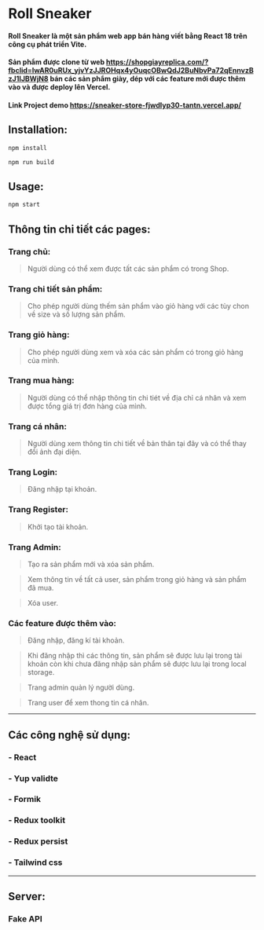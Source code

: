 
# Roll Sneaker

#### Roll Sneaker là một sản phẩm web app bán hàng viết bằng React 18 trên công cụ phát triển Vite.
#### Sản phẩm được clone từ web <https://shopgiayreplica.com/?fbclid=IwAR0uRUx_yjvYzJJROHqx4yOuqcOBwQdJ2BuNbvPa72qEnnvzBzJ1IJBWjN8> bán các sản phẩm giày, dép với các feature mới được thêm vào và được deploy lên Vercel.

#### Link Project demo  <https://sneaker-store-fjwdlyp30-tantn.vercel.app/>

## Installation:
```sh
npm install
```
```sh
npm run build
```

## Usage:
```sh
npm start
```
## Thông tin chi tiết các pages:
### Trang chủ: 
> Người dùng có thể xem được tất các sản phẩm có trong Shop.

### Trang chi tiết sản phẩm:
> Cho phép người dùng thếm sản phẩm vào giỏ hàng với các tùy chon về size và số lượng sản phẩm.
### Trang giỏ hàng:
> Cho phép người dùng xem và xóa các sản phẩm có trong giỏ hàng của mình.
### Trang mua hàng:
> Người dùng có thể nhập thông tin chi tiét về địa chỉ cá nhân và xem được tổng giá trị đơn hàng của mình.
### Trang cá nhân:
> Người dùng xem thông tin chi tiết về bản thân tại đây và có thể thay đổi ảnh đại diện.
### Trang Login:
> Đăng nhập tại khoản.
### Trang Register:
> Khởi tạo tài khoản. 
### Trang Admin:
> Tạo ra sản phẩm mới và xóa sản phẩm.

> Xem thông tin về tất cả user, sản phẩm trong giỏ hàng và sản phẩm đã mua.

> Xóa user.
### Các feature được thêm vào:
> Đăng nhập, đăng kí tài khoản.

> Khi đăng nhập thì các thông tin, sản phẩm sẽ được lưu lại trong tài khoản còn khi chưa đăng nhập sản phẩm sẽ được lưu lại trong local storage.

> Trang admin quản lý người dùng.

> Trang user để xem thong tin cá nhân.
---
## Các công nghệ sử dụng:
### - React
### - Yup validte
### - Formik
### - Redux toolkit
### - Redux persist
### - Tailwind css
---
## Server:
### Fake API


